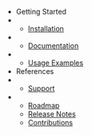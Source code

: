 - <div class="title">Getting Started</div>
- - [<div class="ps-icon ps-icon-download"></div> Installation](installation.md "Installation | Skalex")
- - [<div class="ps-icon ps-icon-book-tag"></div>Documentation](documentation.md "Documentation | Skalex")
- - [<div class="ps-icon ps-icon-lab"></div> Usage Examples](usage-examples.md "Usage Examples | Skalex")
- <div class="title">References</div>
- - [<div class="ps-icon ps-icon-headset"></div> Support](support.md "Support | Skalex")
- - [<div class="ps-icon ps-icon-road"></div> Roadmap](roadmap.md "Roadmap | Skalex")
  - [<div class="ps-icon ps-icon-organisation"></div> Release Notes](release-notes.md "Release Notes | Skalex")
  - [<div class="ps-icon ps-icon-wand"></div> Contributions](contributions.md "Contributions | Skalex")
